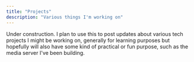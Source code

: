 ```yaml
---
title: "Projects"
description: "Various things I'm working on"
---
```


Under construction. I plan to use this to post updates about various tech projects I might be working on, generally for learning purposes but hopefully will also have some kind of practical or fun purpose, such as the media server I've been building. 